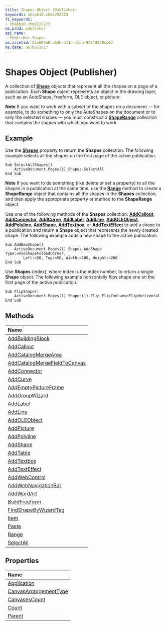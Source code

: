 ```yaml
---
title: Shapes Object (Publisher)
keywords: vbapb10.chm2228223
f1_keywords:
- vbapb10.chm2228223
ms.prod: publisher
api_name:
- Publisher.Shapes
ms.assetid: 52e069a6-d54b-a11a-1cba-96174329cb02
ms.date: 06/08/2017
---
```



# Shapes Object (Publisher)

A collection of **[Shape](http://msdn.microsoft.com/library/666cb7f0-62a8-f419-9838-007ef29506ee%28Office.15%29.aspx)** objects that represent all the shapes on a page of a publication. Each **Shape** object represents an object in the drawing layer, such as an AutoShape, freeform, OLE object, or picture.


 **Note**  If you want to work with a subset of the shapes on a document — for example, to do something to only the AutoShapes on the document or to only the selected shapes — you must construct a **[ShapeRange](shaperange-object-publisher.md)** collection that contains the shapes with which you want to work.


## Example

Use the **[Shapes](http://msdn.microsoft.com/library/4e48d4cf-d7b6-9099-ddee-46a79e7eb7bf%28Office.15%29.aspx)** property to return the **Shapes** collection. The following example selects all the shapes on the first page of the active publication.


```
Sub SelectAllShapes() 
    ActiveDocument.Pages(1).Shapes.SelectAll 
End Sub
```


 **Note**  If you want to do something (like delete or set a property) to all the shapes in a publication at the same time, use the **[Range](http://msdn.microsoft.com/library/f9ef5314-21f1-378f-1552-fcd4e46f841d%28Office.15%29.aspx)** method to create a **ShapeRange** object that contains all the shapes in the **Shapes** collection, and then apply the appropriate property or method to the **ShapeRange** object.



Use one of the following methods of the **Shapes** collection: **[AddCallout](http://msdn.microsoft.com/library/bbf5f913-fcf0-b700-0c7e-9f0bdc7c6aea%28Office.15%29.aspx)**, **[AddConnector](http://msdn.microsoft.com/library/fd1ef969-7960-2555-e355-9804c86f6c01%28Office.15%29.aspx)**, **[AddCurve](http://msdn.microsoft.com/library/888a35cb-190d-4058-e0d7-a848d77ba920%28Office.15%29.aspx)**, **[AddLabel](http://msdn.microsoft.com/library/5a803aa2-d37f-6da1-7d8b-58ee2dcd8146%28Office.15%29.aspx)**, **[AddLine](http://msdn.microsoft.com/library/43df8878-5640-875f-06e0-37e1feb47b78%28Office.15%29.aspx)**, **[AddOLEObject](http://msdn.microsoft.com/library/c454f9cb-2005-5e55-80a7-6dfbe9c109e5%28Office.15%29.aspx)**, **[AddPolyline](http://msdn.microsoft.com/library/d49fb2bc-4df5-fff8-c741-2c0d35413fc5%28Office.15%29.aspx)**, **[AddShape](http://msdn.microsoft.com/library/500d8cb3-f066-fdb6-09ac-b03c7822e8bd%28Office.15%29.aspx)**, **[AddTextbox](http://msdn.microsoft.com/library/38494902-61d5-2017-819e-248b2b7bc0d1%28Office.15%29.aspx)**, or **[AddTextEffect](http://msdn.microsoft.com/library/21af82f1-d507-3c16-72df-bde1b5e00717%28Office.15%29.aspx)** to add a shape to a publication and return a **Shape** object that represents the newly created shape. The following example adds a new shape to the active publication.




```
Sub AddNewShape() 
    ActiveDocument.Pages(1).Shapes.AddShape Type:=msoShapeFoldedCorner, _ 
        Left:=50, Top:=50, Width:=100, Height:=200 
End Sub
```

Use **Shapes** (index), where index is the index number, to return a single **Shape** object. The following example horizontally flips shape one on the first page of the active publication.




```
Sub FlipShape() 
    ActiveDocument.Pages(1).Shapes(1).Flip FlipCmd:=msoFlipHorizontal 
End Sub
```


## Methods



|**Name**|
|:-----|
|[AddBuildingBlock](http://msdn.microsoft.com/library/d875e97e-3519-4a88-916d-ec1a32654581%28Office.15%29.aspx)|
|[AddCallout](http://msdn.microsoft.com/library/bbf5f913-fcf0-b700-0c7e-9f0bdc7c6aea%28Office.15%29.aspx)|
|[AddCatalogMergeArea](http://msdn.microsoft.com/library/4af86b99-5a3a-b9f3-d269-16d635d35c83%28Office.15%29.aspx)|
|[AddCatalogMergeFieldToCanvas](http://msdn.microsoft.com/library/30cd45d0-97f0-ab01-31c2-8d819b435b1b%28Office.15%29.aspx)|
|[AddConnector](http://msdn.microsoft.com/library/fd1ef969-7960-2555-e355-9804c86f6c01%28Office.15%29.aspx)|
|[AddCurve](http://msdn.microsoft.com/library/888a35cb-190d-4058-e0d7-a848d77ba920%28Office.15%29.aspx)|
|[AddEmptyPictureFrame](http://msdn.microsoft.com/library/e473dea8-6d94-e9e4-ddb6-27c1fc8930e8%28Office.15%29.aspx)|
|[AddGroupWizard](http://msdn.microsoft.com/library/5a84f055-7f30-0757-f507-40ee34b214f4%28Office.15%29.aspx)|
|[AddLabel](http://msdn.microsoft.com/library/5a803aa2-d37f-6da1-7d8b-58ee2dcd8146%28Office.15%29.aspx)|
|[AddLine](http://msdn.microsoft.com/library/43df8878-5640-875f-06e0-37e1feb47b78%28Office.15%29.aspx)|
|[AddOLEObject](http://msdn.microsoft.com/library/c454f9cb-2005-5e55-80a7-6dfbe9c109e5%28Office.15%29.aspx)|
|[AddPicture](http://msdn.microsoft.com/library/a5305bd0-295f-46f6-7823-46dab750243b%28Office.15%29.aspx)|
|[AddPolyline](http://msdn.microsoft.com/library/d49fb2bc-4df5-fff8-c741-2c0d35413fc5%28Office.15%29.aspx)|
|[AddShape](http://msdn.microsoft.com/library/500d8cb3-f066-fdb6-09ac-b03c7822e8bd%28Office.15%29.aspx)|
|[AddTable](http://msdn.microsoft.com/library/1aa00f40-de41-12ed-8d4f-5e9c91cbf5af%28Office.15%29.aspx)|
|[AddTextbox](http://msdn.microsoft.com/library/38494902-61d5-2017-819e-248b2b7bc0d1%28Office.15%29.aspx)|
|[AddTextEffect](http://msdn.microsoft.com/library/21af82f1-d507-3c16-72df-bde1b5e00717%28Office.15%29.aspx)|
|[AddWebControl](http://msdn.microsoft.com/library/94b54939-9627-6b38-4375-f1c87fc8c4f7%28Office.15%29.aspx)|
|[AddWebNavigationBar](http://msdn.microsoft.com/library/26e9622c-ea28-b28b-9904-b3a3ccc9341b%28Office.15%29.aspx)|
|[AddWordArt](http://msdn.microsoft.com/library/8ff83baa-5d88-5f80-3a69-5f712ba5e583%28Office.15%29.aspx)|
|[BuildFreeform](http://msdn.microsoft.com/library/ea24a9a2-e72c-beb3-b17d-161ea41fff1d%28Office.15%29.aspx)|
|[FindShapeByWizardTag](http://msdn.microsoft.com/library/f1018f3a-4f8f-2686-ac58-6eee8827c743%28Office.15%29.aspx)|
|[Item](http://msdn.microsoft.com/library/174bbabb-e19f-4638-6dd8-780a8617fd70%28Office.15%29.aspx)|
|[Paste](http://msdn.microsoft.com/library/435dd253-ae35-1dcf-ae5a-d7dfd40abf33%28Office.15%29.aspx)|
|[Range](http://msdn.microsoft.com/library/f9ef5314-21f1-378f-1552-fcd4e46f841d%28Office.15%29.aspx)|
|[SelectAll](http://msdn.microsoft.com/library/67b88529-814d-c029-1bde-e5dade87636a%28Office.15%29.aspx)|

## Properties



|**Name**|
|:-----|
|[Application](http://msdn.microsoft.com/library/433bc241-b009-9d40-0630-5e81fbfc4064%28Office.15%29.aspx)|
|[CanvasArrangementType](http://msdn.microsoft.com/library/d86ee471-0c23-e6fc-d38c-b65e8c14d4c4%28Office.15%29.aspx)|
|[CanvasesCount](http://msdn.microsoft.com/library/d6755303-b05e-705f-bf15-cc6ec413c273%28Office.15%29.aspx)|
|[Count](http://msdn.microsoft.com/library/43052c93-461c-ca6a-3c8c-7142bd6d9ea1%28Office.15%29.aspx)|
|[Parent](http://msdn.microsoft.com/library/dc05ea19-3c35-43ad-3ac8-f6402fce2011%28Office.15%29.aspx)|

